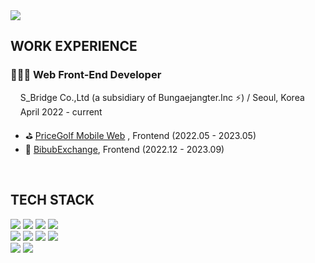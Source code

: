 <img src="https://capsule-render.vercel.app/api?type=waving&color=auto&height=280&section=header&text=Hi,%20I'm%20Hyejin✨&fontSize=90" />

<h2><b>WORK EXPERIENCE</b></h2>
<h3><b>👩🏻‍💻 Web Front-End Developer</b></h3>
<p>&nbsp;&nbsp;&nbsp;&nbsp;S_Bridge Co.,Ltd (a subsidiary of Bungaejangter.Inc ⚡️) / Seoul, Korea<br/>&nbsp;&nbsp;&nbsp;&nbsp;April 2022 - current</p>

 <ul> 
<li>⛳️ <a href="https://m.pricegolf.co.kr/" target="_blank" rel="noopener noreferrer">PriceGolf Mobile Web</a> , Frontend (2022.05 - 2023.05)</li>
<li>🚀 <a href="https://bbexchange.notion.site/513dc5fbbd6a4a2da464e76cda23d5a7" target="_blank" rel="noopener noreferrer">BibubExchange</a>, Frontend (2022.12 - 2023.09)</li>
 </ul> 

<br/>
<h2><b>TECH STACK</b></h2>
<section>
<img src="https://img.shields.io/badge/React-61DAFB.svg?style=for-the-badge&logo=React&logoColor=black"/>
<img src="https://img.shields.io/badge/Next.js-000000.svg?style=for-the-badge&logo=nextdotjs&logoColor=white"/>
<img src="https://img.shields.io/badge/GitHub-181717.svg?style=for-the-badge&logo=GitHub&logoColor=white"/>
<img src="https://img.shields.io/badge/SWR-000000.svg?style=for-the-badge&logo=SWR&logoColor=white"/>

</section>

<section>
<img src="https://img.shields.io/badge/TypeScript-%233178C6?style=for-the-badge&logo=TypeScript&logoColor=%23fff"/>
<img src="https://img.shields.io/badge/JavaScript-%23F7DF1E?style=for-the-badge&logo=JavaScript&logoColor=%23000"/>
<img src="https://img.shields.io/badge/React%20Query-%23FF4154?style=for-the-badge&logo=ReactQuery&logoColor=%23fff"/>
<img src="https://img.shields.io/badge/Redux%20Toolkit-%23764ABC?style=for-the-badge&logo=Redux&logoColor=%23fff"/>
</section>

<section>
<img src="https://img.shields.io/badge/SCSS-%23CC6699?style=for-the-badge&logo=Sass&logoColor=%23fff"/>
<img src="https://img.shields.io/badge/Styled%20Components-%23DB7093?style=for-the-badge&logo=styled-components&logoColor=white"/>
 
</section>




